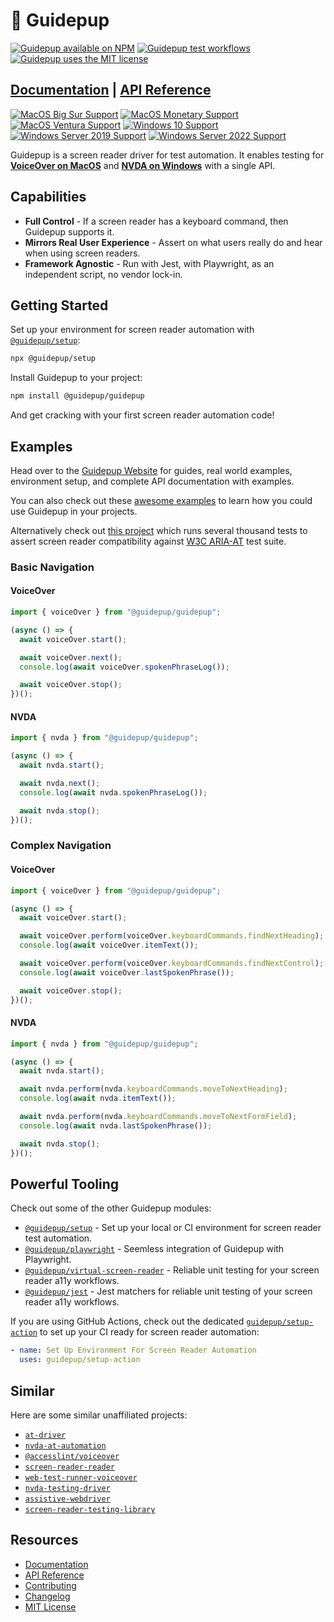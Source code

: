 # 🦮 Guidepup

<a href="https://www.npmjs.com/package/@guidepup/guidepup"><img alt="Guidepup available on NPM" src="https://img.shields.io/npm/v/@guidepup/guidepup" /></a>
<a href="https://github.com/guidepup/guidepup/actions/workflows/test.yml"><img alt="Guidepup test workflows" src="https://github.com/guidepup/guidepup/workflows/Test/badge.svg" /></a>
<a href="https://github.com/guidepup/guidepup/blob/main/LICENSE"><img alt="Guidepup uses the MIT license" src="https://img.shields.io/github/license/guidepup/guidepup" /></a>

## [Documentation](https://guidepup.dev) | [API Reference](https://www.guidepup.dev/docs/api/class-guidepup)

[![MacOS Big Sur Support](https://img.shields.io/badge/macos-Big_Sur-blue.svg?logo=apple)](https://apps.apple.com/id/app/macos-big-sur/id1526878132)
[![MacOS Monetary Support](https://img.shields.io/badge/macos-Monetary-blue.svg?logo=apple)](https://apps.apple.com/us/app/macos-monterey/id1576738294)
[![MacOS Ventura Support](https://img.shields.io/badge/macos-Ventura-blue.svg?logo=apple)](https://apps.apple.com/us/app/macos-ventura/id1638787999)
[![Windows 10 Support](https://img.shields.io/badge/windows-10-blue.svg?logo=windows10)](https://www.microsoft.com/en-gb/software-download/windows10ISO)
[![Windows Server 2019 Support](https://img.shields.io/badge/windows_server-2019-blue.svg?logo=windows)](https://www.microsoft.com/en-us/evalcenter/evaluate-windows-server-2019)
[![Windows Server 2022 Support](https://img.shields.io/badge/windows_server-2022-blue.svg?logo=windows)](https://www.microsoft.com/en-us/evalcenter/evaluate-windows-server-2022)

Guidepup is a screen reader driver for test automation. It enables testing for <a href="https://www.guidepup.dev/docs/api/class-voiceover"><b>VoiceOver on MacOS</b></a> and <a href="https://www.guidepup.dev/docs/api/class-nvda"><b>NVDA on Windows</b></a> with a single API.

## Capabilities

- **Full Control** - If a screen reader has a keyboard command, then Guidepup supports it.
- **Mirrors Real User Experience** - Assert on what users really do and hear when using screen readers.
- **Framework Agnostic** - Run with Jest, with Playwright, as an independent script, no vendor lock-in.

## Getting Started

Set up your environment for screen reader automation with [`@guidepup/setup`](https://github.com/guidepup/setup):

```bash
npx @guidepup/setup
```

Install Guidepup to your project:

```bash
npm install @guidepup/guidepup
```

And get cracking with your first screen reader automation code!

## Examples

Head over to the [Guidepup Website](https://www.guidepup.dev/) for guides, real world examples, environment setup, and complete API documentation with examples.

You can also check out these [awesome examples](https://github.com/guidepup/guidepup/tree/main/examples) to learn how you could use Guidepup in your projects.

Alternatively check out [this project](https://github.com/guidepup/aria-at-tests) which runs several thousand tests to assert screen reader compatibility against [W3C ARIA-AT](https://github.com/w3c/aria-at) test suite.

### Basic Navigation

#### VoiceOver

```ts
import { voiceOver } from "@guidepup/guidepup";

(async () => {
  await voiceOver.start();

  await voiceOver.next();
  console.log(await voiceOver.spokenPhraseLog());

  await voiceOver.stop();
})();
```

#### NVDA

```ts
import { nvda } from "@guidepup/guidepup";

(async () => {
  await nvda.start();

  await nvda.next();
  console.log(await nvda.spokenPhraseLog());

  await nvda.stop();
})();
```

### Complex Navigation

#### VoiceOver

```ts
import { voiceOver } from "@guidepup/guidepup";

(async () => {
  await voiceOver.start();

  await voiceOver.perform(voiceOver.keyboardCommands.findNextHeading);
  console.log(await voiceOver.itemText());

  await voiceOver.perform(voiceOver.keyboardCommands.findNextControl);
  console.log(await voiceOver.lastSpokenPhrase());

  await voiceOver.stop();
})();
```

#### NVDA

```ts
import { nvda } from "@guidepup/guidepup";

(async () => {
  await nvda.start();

  await nvda.perform(nvda.keyboardCommands.moveToNextHeading);
  console.log(await nvda.itemText());

  await nvda.perform(nvda.keyboardCommands.moveToNextFormField);
  console.log(await nvda.lastSpokenPhrase());

  await nvda.stop();
})();
```

## Powerful Tooling

Check out some of the other Guidepup modules:

- [`@guidepup/setup`](https://github.com/guidepup/setup/) - Set up your local or CI environment for screen reader test automation.
- [`@guidepup/playwright`](https://github.com/guidepup/guidepup-playwright/) - Seemless integration of Guidepup with Playwright.
- [`@guidepup/virtual-screen-reader`](https://github.com/guidepup/virtual-screen-reader/) - Reliable unit testing for your screen reader a11y workflows.
- [`@guidepup/jest`](https://github.com/guidepup/jest/) - Jest matchers for reliable unit testing of your screen reader a11y workflows.

If you are using GitHub Actions, check out the dedicated [`guidepup/setup-action`](https://github.com/marketplace/actions/guidepup-setup) to set up your CI ready for screen reader automation:

```yaml
- name: Set Up Environment For Screen Reader Automation
  uses: guidepup/setup-action
```

## Similar

Here are some similar unaffiliated projects:

- [`at-driver`](https://github.com/w3c/at-driver)
- [`nvda-at-automation`](https://github.com/Prime-Access-Consulting/nvda-at-automation)
- [`@accesslint/voiceover`](https://github.com/AccessLint/screenreaders)
- [`screen-reader-reader`](https://github.com/phenomnomnominal/screen-reader-reader)
- [`web-test-runner-voiceover`](https://github.com/coryrylan/web-test-runner-voiceover)
- [`nvda-testing-driver`](https://github.com/kastwey/nvda-testing-driver)
- [`assistive-webdriver`](https://github.com/AmadeusITGroup/Assistive-Webdriver)
- [`screen-reader-testing-library`](https://github.com/eps1lon/screen-reader-testing-library)

## Resources

- [Documentation](https://www.guidepup.dev/docs/intro)
- [API Reference](https://www.guidepup.dev/docs/api/class-guidepup)
- [Contributing](.github/CONTRIBUTING.md)
- [Changelog](https://github.com/guidepup/guidepup/releases)
- [MIT License](https://github.com/guidepup/guidepup/blob/main/LICENSE)
